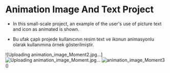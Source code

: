 # Animation Image And Text Project

- In this small-scale project, an example of the user's use of picture text and icon as animated is shown.

- Bu ufak çaplı projede kullanıcının resim text ve ikonun animasyonlu olarak kullanımına örnek gösterilmiştir.

![Uploading animation_image_Moment2.jpg…]
![Uploading animation_image_Moment.jpg…]()
![animation_image_Moment3](https://user-images.githubusercontent.com/100489350/235328728-4d2a2b26-7d4e-4985-ad6e-d8836a460214.jpg)
()
